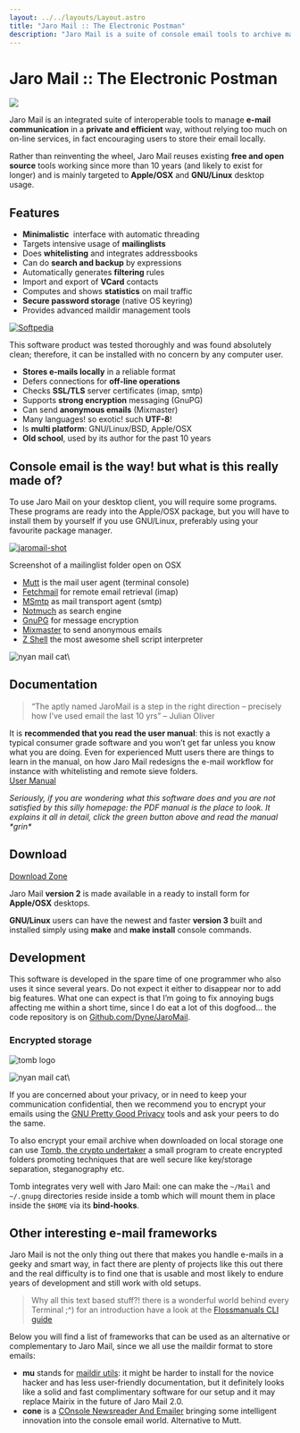```yaml
---
layout: ../../layouts/Layout.astro
title: "Jaro Mail :: The Electronic Postman"
description: "Jaro Mail is a suite of console email tools to archive mails without storing them online. Made with old and reliable open source components and standards."
---
```


# Jaro Mail :: The Electronic Postman

![](https://dyne.org/wp-content/uploads/2012/06/jaromail-diagram.png)

Jaro Mail is an integrated suite of interoperable tools to manage **e-mail communication** in a **private and efficient** way, without relying too much on on-line services, in fact encouraging users to store their email locally.

Rather than reinventing the wheel, Jaro Mail reuses existing **free and open source** tools working since more than 10 years (and likely to exist for longer) and is mainly targeted to **Apple/OSX** and **GNU/Linux** desktop usage.

## Features

*   **Minimalistic**  interface with automatic threading
*   Targets intensive usage of **mailinglists**
*   Does **whitelisting** and integrates addressbooks
*   Can do **search and backup** by expressions
*   Automatically generates **filtering** rules
*   Import and export of **VCard** contacts
*   Computes and shows **statistics** on mail traffic
*   **Secure password storage** (native OS keyring)
*   Provides advanced maildir management tools

[![](https://www.dyne.org/wp-content/uploads/2012/06/softpedia_free_award_f.gif "Softpedia ")](http://mac.softpedia.com/progClean/Jaro-Mail-Clean-125739.html)

This software product was tested thoroughly and was found absolutely clean; therefore, it can be installed with no concern by any computer user.

*   **Stores e-mails locally** in a reliable format
*   Defers connections for **off-line operations**
*   Checks **SSL/TLS** server certificates (imap, smtp)
*   Supports **strong encryption** messaging (GnuPG)
*   Can send **anonymous emails** (Mixmaster)
*   Many languages! so exotic! such **UTF-8**!
*   Is **multi platform**: GNU/Linux/BSD, Apple/OSX
*   **Old school**, used by its author for the past 10 years

## Console email is the way! but what is this really made of?

To use Jaro Mail on your desktop client, you will require some programs. These programs are ready into the Apple/OSX package, but you will have to install them by yourself if you use GNU/Linux, preferably using your favourite package manager.

[![](https://www.dyne.org/wp-content/uploads/2012/06/jaromail-shot-300x187.png "jaromail-shot")](https://www.dyne.org/wp-content/uploads/2012/06/jaromail-shot.png)

Screenshot of a mailinglist folder open on OSX

*   [Mutt](http://www.mutt.org) is the mail user agent (terminal console)
*   [Fetchmail](http://www.fetchmail.info) for remote email retrieval (imap)
*   [MSmtp](http://msmtp.sourceforge.net) as mail transport agent (smtp)
*   [Notmuch](http://notmuchmail.org/) as search engine
*   [GnuPG](http://www.gnupg.org) for message encryption
*   [Mixmaster](http://mixmaster.sourceforge.net) to send anonymous emails
*   [Z Shell](http://www.zsh.org) the most awesome shell script interpreter

![nyan mail cat](https://www.dyne.org/wp-content/uploads/2012/06/nyanmailcat_horizbar-600.png)\

## Documentation

> “The aptly named JaroMail is a step in the right direction – precisely how I’ve used email the last 10 yrs” – Julian Oliver

It is **recommended that you read the user manual**: this is not exactly a typical consumer grade software and you won’t get far unless you know what you are doing. Even for experienced Mutt users there are things to learn in the manual, on how Jaro Mail redesigns the e-mail workflow for instance with whitelisting and remote sieve folders.\
[User Manual](http://files.dyne.org/jaromail/jaromail-manual.pdf)

*Seriously, if you are wondering what this software does and you are not satisfied by this silly homepage: the PDF manual is the place to look. It explains it all in detail, click the green button above and read the manual \*grin\**

## Download

[Download Zone](http://files.dyne.org/jaromail)

Jaro Mail **version 2** is made available in a ready to install form for **Apple/OSX** desktops.

**GNU/Linux** users can have the newest and faster **version 3** built and installed simply using **make** and **make install** console commands.

## Development

This software is developed in the spare time of one programmer who also uses it since several years. Do not expect it either to disappear nor to add big features. What one can expect is that I’m going to fix annoying bugs affecting me within a short time, since I do eat a lot of this dogfood… the code repository is on [Github.com/Dyne/JaroMail](https://github.com/dyne/JaroMail).

### Encrypted storage

![tomb logo](https://www.dyne.org/wp-content/uploads/2011/11/monmort1.png)

![nyan mail cat](https://www.dyne.org/wp-content/uploads/2012/06/nyanmailcat_horizbar-600.png)\

If you are concerned about your privacy, or in need to keep your communication confidential, then we recommend you to encrypt your emails using the [GNU Pretty Good Privacy](http://www.gnupg.org) tools and ask your peers to do the same.

To also encrypt your email archive when downloaded on local storage one can use [Tomb, the crypto undertaker](http://tomb.dyne.org) a small program to create encrypted folders promoting techniques that are well secure like key/storage separation, steganography etc.

Tomb integrates very well with Jaro Mail: one can make the `~/Mail` and `~/.gnupg` directories reside inside a tomb which will mount them in place inside the `$HOME` via its **bind-hooks**.

## Other interesting e-mail frameworks

Jaro Mail is not the only thing out there that makes you handle e-mails in a geeky and smart way, in fact there are plenty of projects like this out there and the real difficulty is to find one that is usable and most likely to endure years of development and still work with old setups.

> Why all this text based stuff?! there is a wonderful world behind every Terminal ;^) for an introduction have a look at the [Flossmanuals CLI guide](http://en.flossmanuals.net/command-line/)

Below you will find a list of frameworks that can be used as an alternative or complementary to Jaro Mail, since we all use the maildir format to store emails:

*   **mu** stands for [maildir utils](http://www.djcbsoftware.nl/code/mu/): it might be harder to install for the novice hacker and has less user-friendly documentation, but it definitely looks like a solid and fast complimentary software for our setup and it may replace Mairix in the future of Jaro Mail 2.0.
*   **cone** is a [COnsole Newsreader And Emailer](http://www.courier-mta.org/cone/) bringing some intelligent innovation into the console email world. Alternative to Mutt.


